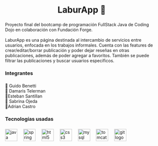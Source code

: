 <h1 align="center">LaburApp 🧰</h1>

###

<p align="left">Proyecto final del bootcamp de programación FullStack Java de Coding Dojo en colaboración con Fundación Forge.<br><br>LaburApp es una página destinada al intercambio de servicios entre usuarios, enfocada en los trabajos informales. Cuenta con las features de crear/editar/borrar publicación y poder dejar reseñas en otras publicaciones, además de poder agregar a favoritos. También se puede filtrar las publicaciones y buscar usuarios específicos.</p>

###

<h3 align="left">Integrantes</h3>

###

<p align="left">🧠 Guido Benetti<br>🎀 Damaris Telerman<br>🐐Esteban Santillan<br>💛 Sabrina Ojeda<br>🐶Adrian Castro</p>

###

<h3 align="left">Tecnologías usadas</h3>

###

<div align="left">
  <img src="https://cdn.jsdelivr.net/gh/devicons/devicon/icons/java/java-original.svg" height="40" alt="java logo"  />
  <img width="12" />
  <img src="https://cdn.jsdelivr.net/gh/devicons/devicon/icons/spring/spring-original.svg" height="40" alt="spring logo"  />
  <img width="12" />
  <img src="https://cdn.jsdelivr.net/gh/devicons/devicon/icons/html5/html5-original.svg" height="40" alt="html5 logo"  />
  <img width="12" />
  <img src="https://cdn.jsdelivr.net/gh/devicons/devicon/icons/css3/css3-original.svg" height="40" alt="css3 logo"  />
  <img width="12" />
  <img src="https://cdn.jsdelivr.net/gh/devicons/devicon/icons/mysql/mysql-original.svg" height="40" alt="mysql logo"  />
  <img width="12" />
  <img src="https://cdn.jsdelivr.net/gh/devicons/devicon/icons/tomcat/tomcat-original.svg" height="40" alt="tomcat logo"  />
  <img width="12" />
  <img src="https://cdn.jsdelivr.net/gh/devicons/devicon/icons/git/git-original.svg" height="40" alt="git logo"  />
</div>

###
